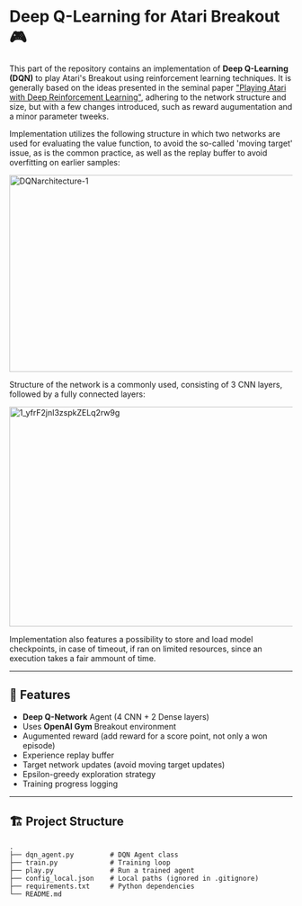 # Deep Q-Learning for Atari Breakout 🎮

This part of the repository contains an implementation of **Deep Q-Learning (DQN)** to play Atari's Breakout using reinforcement learning techniques.  It is generally based on the ideas presented in the seminal paper ["Playing Atari with Deep Reinforcement Learning"](https://arxiv.org/abs/1312.5602), adhering to the network structure and size, but with a few changes introduced, such as reward augumentation and a minor parameter tweeks.

Implementation utilizes the following structure in which two networks are used for evaluating the value function, to avoid the so-called 'moving target' issue, as is the common practice, as well as the replay buffer to avoid overfitting on earlier samples:

<img width="600" height="350" alt="DQNarchitecture-1" src="https://github.com/user-attachments/assets/f1315dd0-094f-4ec2-978c-30bb7fdc42ca" />

Structure of the network is a commonly used, consisting of 3 CNN layers, followed by a fully connected layers:

<img width="1400" height="391" alt="1_yfrF2jnI3zspkZELq2rw9g" src="https://github.com/user-attachments/assets/cedb41ee-1b74-4f72-a386-a9de1bd748bf" />

Implementation also features a possibility to store and load model checkpoints, in case of timeout, if ran on limited resources, since an execution takes a fair ammount of time.

---

## 📌 Features
- **Deep Q-Network** Agent (4 CNN + 2 Dense layers)
- Uses **OpenAI Gym** Breakout environment
- Augumented reward (add reward for a score point, not only a won episode)
- Experience replay buffer
- Target network updates (avoid moving target updates) 
- Epsilon-greedy exploration strategy
- Training progress logging

---

## 🏗 Project Structure

```text
.
├── dqn_agent.py         # DQN Agent class
├── train.py             # Training loop
├── play.py              # Run a trained agent
├── config_local.json    # Local paths (ignored in .gitignore)
├── requirements.txt     # Python dependencies
└── README.md
```



